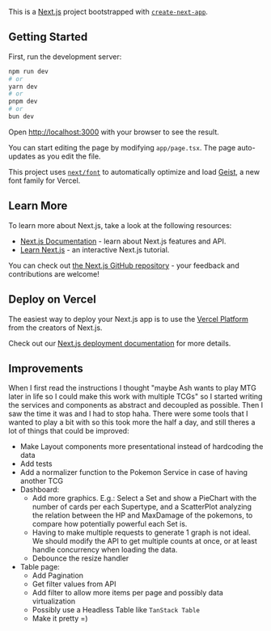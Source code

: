 This is a [Next.js](https://nextjs.org) project bootstrapped with [`create-next-app`](https://nextjs.org/docs/app/api-reference/cli/create-next-app).

## Getting Started

First, run the development server:

```bash
npm run dev
# or
yarn dev
# or
pnpm dev
# or
bun dev
```

Open [http://localhost:3000](http://localhost:3000) with your browser to see the result.

You can start editing the page by modifying `app/page.tsx`. The page auto-updates as you edit the file.

This project uses [`next/font`](https://nextjs.org/docs/app/building-your-application/optimizing/fonts) to automatically optimize and load [Geist](https://vercel.com/font), a new font family for Vercel.

## Learn More

To learn more about Next.js, take a look at the following resources:

- [Next.js Documentation](https://nextjs.org/docs) - learn about Next.js features and API.
- [Learn Next.js](https://nextjs.org/learn) - an interactive Next.js tutorial.

You can check out [the Next.js GitHub repository](https://github.com/vercel/next.js) - your feedback and contributions are welcome!

## Deploy on Vercel

The easiest way to deploy your Next.js app is to use the [Vercel Platform](https://vercel.com/new?utm_medium=default-template&filter=next.js&utm_source=create-next-app&utm_campaign=create-next-app-readme) from the creators of Next.js.

Check out our [Next.js deployment documentation](https://nextjs.org/docs/app/building-your-application/deploying) for more details.

## Improvements

When I first read the instructions I thought "maybe Ash wants to play MTG later in life so I could make this work with multiple TCGs" so I started writing the services and components as abstract and decoupled as possible. Then I saw the time it was and I had to stop haha. There were some tools that I wanted to play a bit with so this took more the half a day, and still theres a lot of things that could be improved:

- Make Layout components more presentational instead of hardcoding the data
- Add tests
- Add a normalizer function to the Pokemon Service in case of having another TCG
- Dashboard:
  - Add more graphics. E.g.: Select a Set and show a PieChart with the number of cards per each Supertype, and a ScatterPlot analyzing the relation between the HP and MaxDamage of the pokemons, to compare how potentially powerful each Set is.
  - Having to make multiple requests to generate 1 graph is not ideal. We should modify the API to get multiple counts at once, or at least handle concurrency when loading the data.
  - Debounce the resize handler
- Table page:
  - Add Pagination
  - Get filter values from API
  - Add filter to allow more items per page and possibly data virtualization
  - Possibly use a Headless Table like `TanStack Table`
  - Make it pretty =)
